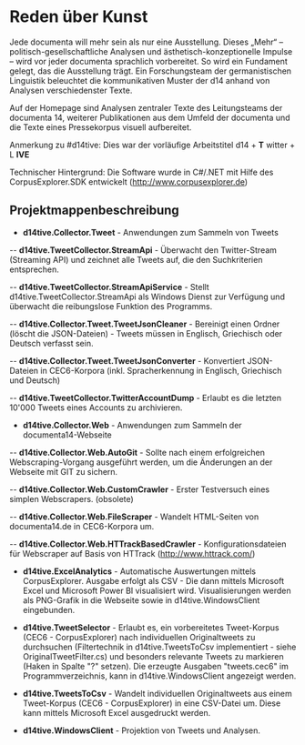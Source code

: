 # Reden über Kunst
Jede documenta will mehr sein als nur eine Ausstellung. Dieses „Mehr“ – politisch-gesellschaftliche Analysen und ästhetisch-konzeptionelle Impulse – wird vor jeder documenta sprachlich vorbereitet. So wird ein Fundament gelegt, das die Ausstellung trägt. Ein Forschungsteam der germanistischen Linguistik beleuchtet die kommunikativen Muster der d14 anhand von Analysen verschiedenster Texte.

Auf der Homepage sind Analysen zentraler Texte des Leitungsteams der documenta 14, weiterer Publikationen aus dem Umfeld der documenta und die Texte eines Pressekorpus visuell aufbereitet. 

Anmerkung zu #d14tive: Dies war der vorläufige Arbeitstitel d14 + __T__ witter + L __IVE__

Technischer Hintergrund: Die Software wurde in C#/.NET mit Hilfe des CorpusExplorer.SDK entwickelt (http://www.corpusexplorer.de)

## Projektmappenbeschreibung

- __d14tive.Collector.Tweet__ - Anwendungen zum Sammeln von Tweets

-- __d14tive.TweetCollector.StreamApi__ - Überwacht den Twitter-Stream (Streaming API) und zeichnet alle Tweets auf, die den Suchkriterien entsprechen.

-- __d14tive.TweetCollector.StreamApiService__ - Stellt d14tive.TweetCollector.StreamApi als Windows Dienst zur Verfügung und überwacht die reibungslose Funktion des Programms.

-- __d14tive.Collector.Tweet.TweetJsonCleaner__ - Bereinigt einen Ordner (löscht die JSON-Dateien) - Tweets müssen in Englisch, Griechisch oder Deutsch verfasst sein.

-- __d14tive.Collector.Tweet.TweetJsonConverter__ - Konvertiert JSON-Dateien in CEC6-Korpora (inkl. Spracherkennung in Englisch, Griechisch und Deutsch)

-- __d14tive.TweetCollector.TwitterAccountDump__ - Erlaubt es die letzten 10'000 Tweets eines Accounts zu archivieren.

- __d14tive.Collector.Web__ - Anwendungen zum Sammeln der documenta14-Webseite

-- __d14tive.Collector.Web.AutoGit__ - Sollte nach einem erfolgreichen Webscraping-Vorgang ausgeführt werden, um die Änderungen an der Webseite mit GIT zu sichern.

-- __d14tive.Collector.Web.CustomCrawler__ - Erster Testversuch eines simplen Webscrapers. (obsolete)

-- __d14tive.Collector.Web.FileScraper__ - Wandelt HTML-Seiten von documenta14.de in CEC6-Korpora um.

-- __d14tive.Collector.Web.HTTrackBasedCrawler__ - Konfigurationsdateien für Webscraper auf Basis von HTTrack (http://www.httrack.com/)

- __d14tive.ExcelAnalytics__ - Automatische Auswertungen mittels CorpusExplorer. Ausgabe erfolgt als CSV - Die dann mittels Microsoft Excel und Microsoft Power BI visualisiert wird. Visualisierungen werden als PNG-Grafik in die Webseite sowie in d14tive.WindowsClient eingebunden.

- __d14tive.TweetSelector__ - Erlaubt es, ein vorbereitetes Tweet-Korpus (CEC6 - CorpusExplorer) nach individuellen Originaltweets zu durchsuchen (Filtertechnik in d14tive.TweetsToCsv implementiert - siehe OriginalTweetFilter.cs) und besonders relevante Tweets zu markieren (Haken in Spalte "?" setzen). Die erzeugte Ausgaben "tweets.cec6" im Programmverzeichnis, kann in d14tive.WindowsClient angezeigt werden.

- __d14tive.TweetsToCsv__ - Wandelt individuellen Originaltweets aus einem Tweet-Korpus (CEC6 - CorpusExplorer) in eine CSV-Datei um. Diese kann mittels Microsoft Excel ausgedruckt werden.

- __d14tive.WindowsClient__ - Projektion von Tweets und Analysen.
